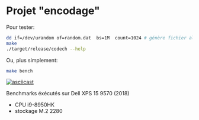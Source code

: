 # Projet "encodage"


Pour tester:
```sh
dd if=/dev/urandom of=random.dat  bs=1M  count=1024 # génère fichier aléatoire de 1Go
make
./target/release/codech --help
```
Ou, plus simplement:
```sh
make bench
```

[![asciicast](https://asciinema.org/a/bxk1smRrOWv9kcjtnso12eqAV.svg)](https://asciinema.org/a/bxk1smRrOWv9kcjtnso12eqAV)

Benchmarks éxécutés sur Dell XPS 15 9570 (2018)

- CPU i9-8950HK
- stockage M.2 2280
